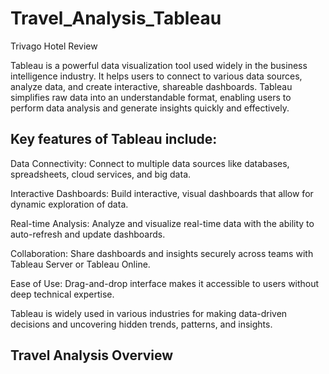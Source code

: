 # Travel_Analysis_Tableau
Trivago Hotel Review

Tableau is a powerful data visualization tool used widely in the business intelligence industry. It helps users to connect to various data sources, analyze data, and create interactive, shareable dashboards. Tableau simplifies raw data into an understandable format, enabling users to perform data analysis and generate insights quickly and effectively.

## Key features of Tableau include:

Data Connectivity: Connect to multiple data sources like databases, spreadsheets, cloud services, and big data.

Interactive Dashboards: Build interactive, visual dashboards that allow for dynamic exploration of data.

Real-time Analysis: Analyze and visualize real-time data with the ability to auto-refresh and update dashboards.

Collaboration: Share dashboards and insights securely across teams with Tableau Server or Tableau Online.

Ease of Use: Drag-and-drop interface makes it accessible to users without deep technical expertise.


Tableau is widely used in various industries for making data-driven decisions and uncovering hidden trends, patterns, and insights.


## Travel Analysis Overview
